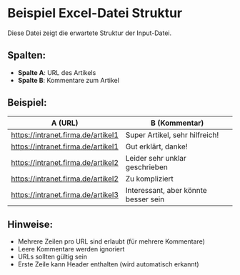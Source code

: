 # Beispiel Excel-Datei Struktur

Diese Datei zeigt die erwartete Struktur der Input-Datei.

## Spalten:
- **Spalte A**: URL des Artikels
- **Spalte B**: Kommentare zum Artikel

## Beispiel:

| A (URL) | B (Kommentar) |
|---------|---------------|
| https://intranet.firma.de/artikel1 | Super Artikel, sehr hilfreich! |
| https://intranet.firma.de/artikel1 | Gut erklärt, danke! |
| https://intranet.firma.de/artikel2 | Leider sehr unklar geschrieben |
| https://intranet.firma.de/artikel2 | Zu kompliziert |
| https://intranet.firma.de/artikel3 | Interessant, aber könnte besser sein |

## Hinweise:
- Mehrere Zeilen pro URL sind erlaubt (für mehrere Kommentare)
- Leere Kommentare werden ignoriert
- URLs sollten gültig sein
- Erste Zeile kann Header enthalten (wird automatisch erkannt)
